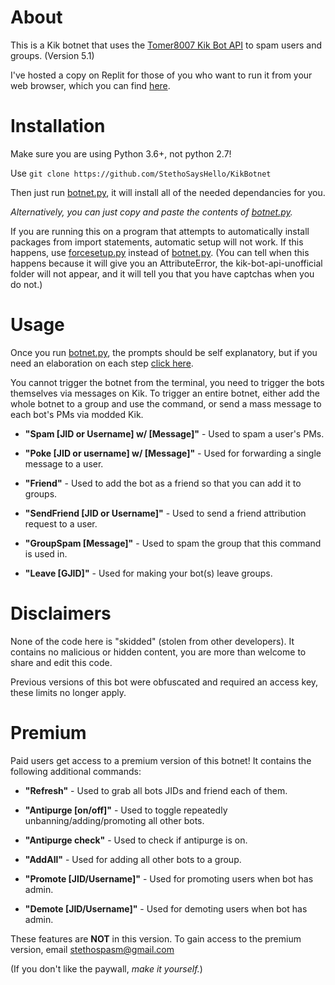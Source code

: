 # About
This is a Kik botnet that uses the [Tomer8007 Kik Bot API](https://github.com/tomer8007/kik-bot-api-unofficial) to spam users and groups.
(Version 5.1)

I've hosted a copy on Replit for those of you who want to run it from your web browser, which you can find [here](https://replit.com/@StethoSaysHello/KikBotnet?v=1).

# Installation

Make sure you are using Python 3.6+, not python 2.7!

Use `git clone https://github.com/StethoSaysHello/KikBotnet`

Then just run [botnet.py](https://github.com/StethoSaysHello/KikBotnet/blob/main/botnet.py), it will install all of the needed dependancies for you. 

_Alternatively, you can just copy and paste the contents of [botnet.py](https://github.com/StethoSaysHello/KikBotnet/blob/main/botnet.py)._

If you are running this on a program that attempts to automatically install packages from import statements, automatic setup will not work.
If this happens, use [forcesetup.py](https://github.com/StethoSaysHello/KikBotnet/blob/main/forcesetup.py) instead of [botnet.py](https://github.com/StethoSaysHello/KikBotnet/blob/main/botnet.py). 
(You can tell when this happens because it will give you an AttributeError, the kik-bot-api-unofficial folder will not appear, and it will tell you that you have captchas when you do not.)

# Usage

Once you run [botnet.py](https://github.com/StethoSaysHello/KikBotnet/blob/main/botnet.py), the prompts should be self explanatory, but if you need an elaboration on each step [click here](https://pastebin.com/6kdHjVKk).

You cannot trigger the botnet from the terminal, you need to trigger the bots themselves via messages on Kik. To trigger an entire botnet, either add the whole botnet to a group and use the command, or send a mass message to each bot's PMs via modded Kik.

- **"Spam [JID or Username] w/ [Message]"** -  Used to spam a user's PMs.

- **"Poke [JID or username] w/ [Message]"** -  Used for forwarding a single message to a user.

- **"Friend"** - Used to add the bot as a friend so that you can add it to groups.

- **"SendFriend [JID or Username]"** - Used to send a friend attribution request to a user.

- **"GroupSpam [Message]"** - Used to spam the group that this command is used in.

- **"Leave [GJID]"** - Used for making your bot(s) leave groups.

# Disclaimers

None of the code here is "skidded" (stolen from other developers). It contains no malicious or hidden content, you are more than welcome to share and edit this code. 

Previous versions of this bot were obfuscated and required an access key, these limits no longer apply. 

# Premium

Paid users get access to a premium version of this botnet!
It contains the following additional commands:

- **"Refresh"** - Used to grab all bots JIDs and friend each of them.

- **"Antipurge [on/off]"** - Used to toggle repeatedly unbanning/adding/promoting all other bots.

- **"Antipurge check"** - Used to check if antipurge is on.

- **"AddAll"** - Used for adding all other bots to a group.

- **"Promote [JID/Username]"** - Used for promoting users when bot has admin.

- **"Demote [JID/Username]"** - Used for demoting users when bot has admin.

These features are **NOT** in this version. To gain access to the premium version, email stethospasm@gmail.com

(If you don't like the paywall, _make it yourself._)
